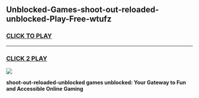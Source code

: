 
## Unblocked-Games-shoot-out-reloaded-unblocked-Play-Free-wtufz
<h3>
<a href="https://premium76.site?title=shoot-out-reloaded-unblocked&ref=10A">CLICK TO PLAY</a></h3>
<hr>

<h3>
<a href="https://premium76.site?title=shoot-out-reloaded-unblocked&ref=10A">CLICK 2 PLAY</a>
  
</h3>

<a href="https://premium76.site?title=shoot-out-reloaded-unblocked&ref=10A"><img src="https://clearcache.store/games.png"></a>


**shoot-out-reloaded-unblocked games unblocked: Your Gateway to Fun and Accessible Online Gaming**
